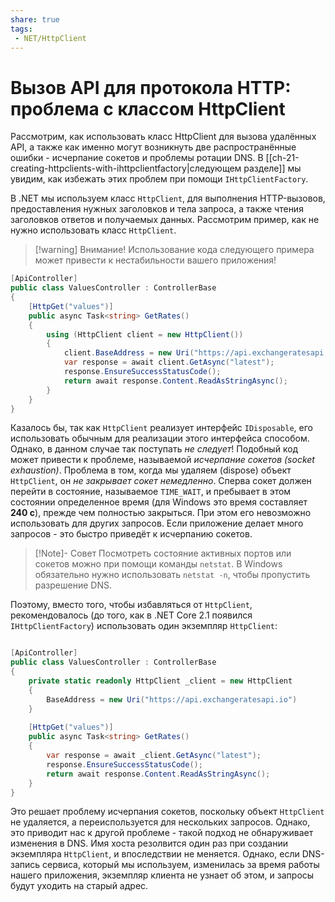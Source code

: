 ```yaml
---
share: true
tags:
 - NET/HttpClient
---
```

# Вызов API для протокола HTTP: проблема с классом HttpClient
Рассмотрим, как использовать класс HttpClient для вызова удалённых API, а также как именно могут возникнуть две распространённые ошибки - исчерпание сокетов и проблемы ротации DNS. В [[ch-21-creating-httpclients-with-ihttpclientfactory|следующем разделе]] мы увидим, как избежать этих проблем при помощи `IHttpClientFactory`.

В .NET мы используем класс `HttpClient`, для выполнения HTTP-вызовов, предоставления нужных заголовков и тела запроса, а также чтения заголовков ответов и получаемых данных.
Рассмотрим пример, как не нужно использовать класс `HttpClient`.
> [!warning] Внимание!
> Использование кода следующего примера может привести к нестабильности вашего приложения!

```csharp
[ApiController]
public class ValuesController : ControllerBase
{
	[HttpGet("values")]
	public async Task<string> GetRates()
	{
		using (HttpClient client = new HttpClient())
		{
			client.BaseAddress = new Uri("https://api.exchangeratesapi.io");
			var response = await client.GetAsync("latest");
			response.EnsureSuccessStatusCode();
			return await response.Content.ReadAsStringAsync();
		}
	}
}
```
Казалось бы, так как `HttpClient` реализует интерфейс `IDisposable`, его использовать обычным для реализации этого интерфейса способом. Однако, в данном случае так поступать *не следует*! Подобный код может привести к проблеме, называемой *исчерпание сокетов (socket exhaustion)*. Проблема в том, когда мы удаляем (dispose) объект `HttpClient`, он *не закрывает сокет немедленно*. Сперва сокет должен перейти в состояние, называемое `TIME_WAIT`, и пребывает в этом состоянии определенное время (для Windows это время составляет **240 с**), прежде чем полностью закрыться. При этом его невозможно использовать для других запросов.
Если приложение делает много запросов - это быстро приведёт к исчерпанию сокетов.
> [!Note]- Совет
> Посмотреть состояние активных портов или сокетов можно при помощи команды `netstat`. В Windows обязательно нужно использовать `netstat -n`, чтобы пропустить разрешение DNS.

Поэтому, вместо того, чтобы избавляться от `HttpClient`, рекомендовалось (до того, как в .NET Core 2.1 появился `IHttpClientFactory`) использовать один экземпляр `HttpClient`:
```csharp

[ApiController]
public class ValuesController : ControllerBase
{
	private static readonly HttpClient _client = new HttpClient
	{
		BaseAddress = new Uri("https://api.exchangeratesapi.io")
	}
	
	[HttpGet("values")]
	public async Task<string> GetRates()
	{
		var response = await _client.GetAsync("latest");
		response.EnsureSuccessStatusCode();
		return await response.Content.ReadAsStringAsync();
	}
}
```
Это решает проблему исчерпания сокетов, поскольку объект `HttpClient` не удаляется, а переиспользуется для нескольких запросов.
Однако, это приводит нас к другой проблеме - такой подход не обнаруживает изменения в DNS. Имя хоста резолвится один раз при создании экземпляра `HttpClient`, и впоследствии не меняется. Однако, если DNS-запись сервиса, который мы используем, изменилась за время работы нашего приложения, экземпляр клиента не узнает об этом, и запросы будут уходить на старый адрес.
